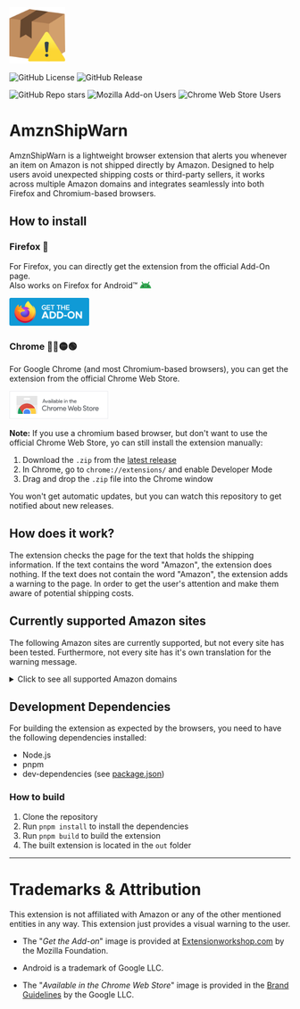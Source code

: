 <img src="./icons/icon-128.png" width="100px">

![GitHub License](https://img.shields.io/github/license/mrminemeet/amznshipwarn)
![GitHub Release](https://img.shields.io/github/v/release/mrminemeet/amznshipwarn)

![GitHub Repo stars](https://img.shields.io/github/stars/mrminemeet/amznshipwarn?style=flat&label=Github%20Stars)
![Mozilla Add-on Users](https://img.shields.io/amo/users/amznshipwarn?style=flat&label=Firefox%20Users)
![Chrome Web Store Users](https://img.shields.io/chrome-web-store/users/hlechooecihfmncfdhdjjhkdpmojmllm?label=Chrome%20Users)


# AmznShipWarn
AmznShipWarn is a lightweight browser extension that alerts you whenever an item on Amazon is not shipped directly by Amazon. Designed to help users avoid unexpected shipping costs or third-party sellers, it works across multiple Amazon domains and integrates seamlessly into both Firefox and Chromium-based browsers.

## How to install
### Firefox 🦊
For Firefox, you can directly get the extension from the official Add-On page.  
Also works on Firefox for Android™ <img src="./images/android-head_flat.svg" alt="Android Robot" width="20"/>

[<img src="./images/firefox-get-the-addon-2020.svg" alt="Firefox Add-On page" height="50"/>](https://addons.mozilla.org/firefox/addon/amznshipwarn/)

### Chrome 🔵🔴🟡🟢
For Google Chrome (and most Chromium-based browsers), you can get the extension from the official Chrome Web Store.

[<img src="./images/chrome-get-the-extension.png" alt="Chrome Web Store" height="50"/>](https://chromewebstore.google.com/detail/amznshipwarn/hlechooecihfmncfdhdjjhkdpmojmllm)


**Note:** If you use a chromium based browser, but don't want to use the official Chrome Web Store, yo can still install the extension manually:
1. Download the `.zip` from the [latest release](https://github.com/MrMinemeet/AmznShipWarn/releases/latest)
2. In Chrome, go to `chrome://extensions/` and enable Developer Mode
3. Drag and drop the `.zip` file into the Chrome window

You won't get automatic updates, but you can watch this repository to get notified about new releases.

## How does it work?
The extension checks the page for the text that holds the shipping information. If the text contains the word "Amazon", the extension does nothing. If the text does not contain the word "Amazon", the extension adds a warning to the page. In order to get the user's attention and make them aware of potential shipping costs.

## Currently supported Amazon sites
The following Amazon sites are currently supported, but not every site has been tested.
Furthermore, not every site has it's own translation for the warning message.
<details>
	<summary>Click to see all supported Amazon domains</summary>
	<ul>
		<li>amazon.com</li>
		<li>amazon.co.uk</li>
		<li>amazon.ca</li>
		<li>amazon.com.au</li>
		<li>amazon.de</li>
		<li>amazon.fr</li>
		<li>amazon.it</li>
		<li>amazon.ie</li>
		<li>amazon.es</li>
		<li>amazon.nl</li>
		<li>amazon.com.br</li>
		<li>amazon.in</li>
		<li>amazon.co.jp</li>
		<li>amazon.cn</li>
		<li>amazon.com.mx</li>
		<li>amazon.sa</li>
		<li>amazon.eg</li>
		<li>amazon.sg</li>
		<li>amazon.com.tr</li>
	</ul>
</details>

## Development Dependencies
For building the extension as expected by the browsers, you need to have the following dependencies installed:
- Node.js
- pnpm
- dev-dependencies (see [package.json](./package.json#L31))

### How to build
1. Clone the repository
2. Run `pnpm install` to install the dependencies
3. Run `pnpm build` to build the extension
4. The built extension is located in the `out` folder

---

# Trademarks & Attribution
This extension is not affiliated with Amazon or any of the other mentioned entities in any way. This extension just provides a visual warning to the user.

* The "*Get the Add-on*" image is provided at [Extensionworkshop.com](https://extensionworkshop.com/documentation/publish/promoting-your-extension/#promote-your-addon) by the Mozilla Foundation.

* Android is a trademark of Google LLC. 

* The "*Available in the Chrome Web Store*" image is provided in the [Brand Guidelines](https://developer.chrome.com/docs/webstore/branding/) by the Google LLC.